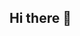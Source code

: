 ## Hi there 👋

<!--
**SDET-Engineer19/SDET-Engineer19** is a ✨ _special_ ✨ repository because its `README.md` (this file) appears on your GitHub profile.

Here are some ideas to get you started:

- 🔭 I’m currently working on Playwright Test Automation Using Python for Both UI & API
- 🌱 I’m currently learning DSA With Python & AWS
- 👯 I’m looking to collaborate on Test Automation With Different Frameworks
- 💬 Ask me about any Test Automation(Web,API,Docker,Kuberenetes)
- 📫 How to reach me: Justypedigvijay@gmail.com
- 😄 Pronouns: Digvijay
- ⚡ Fun fact: Very Jovial Person
-->
